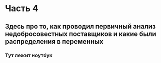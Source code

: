 # Часть 4
## Здесь про то, как проводил первичный анализ недобросовестных поставщиков и какие были распределения в переменных
### Тут лежит ноутбук
